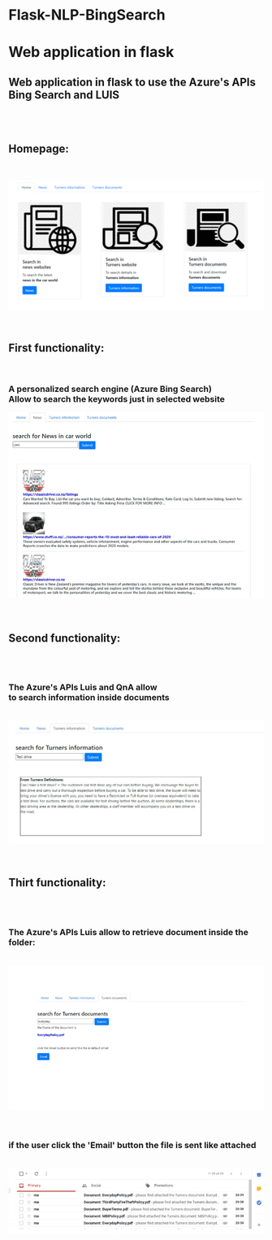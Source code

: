 # Flask-NLP-BingSearch
<h1>Web application in flask</h1>
<h2>Web application in flask to use the Azure's APIs Bing Search and LUIS</h2>
<br><br>
<h2>Homepage:</h2><br>

![Homepage1](ReadmeImages/Homepage.png)

<br>
<h2>First functionality:</h2><br>
<h3>A personalized search engine (Azure Bing Search)<br>
Allow to search the keywords just in selected website<br></h3>

![Search2](ReadmeImages/Search1.jpg)<br>
<br><br>

<h2>Second functionality:</h2><br><br>
<h3>The Azure's APIs Luis and QnA allow <br>
to search information inside documents<br><br></h3>

![Search5](ReadmeImages/Luis2.jpg)

<br>
<h2>Thirt functionality:</h2><br><br>
<h3>The Azure's APIs Luis allow to retrieve document inside the folder:<br><br></h3>

![Search4](ReadmeImages/Luis3.jpg)<br><br>
<br>

<h3>if the user click the 'Email' button the file is sent like attached<br><br></h3>

![Search5](ReadmeImages/mail.jpg)
